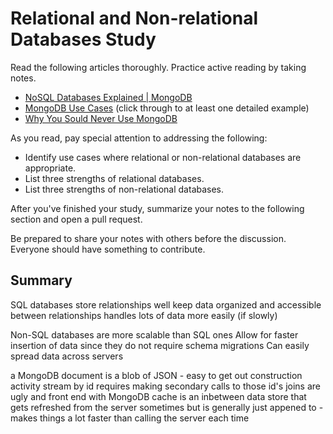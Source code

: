# Relational and Non-relational Databases Study

Read the following articles thoroughly. Practice active reading by taking notes.

-   [NoSQL Databases Explained | MongoDB](https://www.mongodb.com/nosql-explained)
-   [MongoDB Use Cases](http://docs.mongodb.org/ecosystem/use-cases/) (click
    through to at least one detailed example)
-   [Why You Sould Never Use MongoDB](http://www.sarahmei.com/blog/2013/11/11/why-you-should-never-use-mongodb/)

As you read, pay special attention to addressing the following:

-   Identify use cases where relational or non-relational databases are
    appropriate.
-   List three strengths of relational databases.
-   List three strengths of non-relational databases.

After you've finished your study, summarize your notes to the following section
and open a pull request.

Be prepared to share your notes with others before the discussion. Everyone
should have something to contribute.

## Summary

SQL databases store relationships well
keep data organized and accessible between relationships
handles lots of data more easily (if slowly)


Non-SQL databases are more scalable than SQL ones
Allow for faster insertion of data since they do not require schema migrations
Can easily spread data across servers

a MongoDB document is a blob of JSON - easy to get out
construction activity stream by id requires making secondary calls to those id's
joins are ugly and front end with MongoDB
cache is an inbetween data store that gets refreshed from the server sometimes but is generally just appened to - makes things a lot faster than calling the server each time
